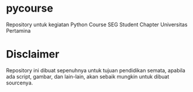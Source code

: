 # pycourse
Repository untuk kegiatan Python Course SEG Student Chapter Universitas Pertamina
# Disclaimer
Repository ini dibuat sepenuhnya untuk tujuan pendidikan semata, apabila ada script, gambar, dan lain-lain, akan sebaik mungkin untuk dibuat sourcenya.
